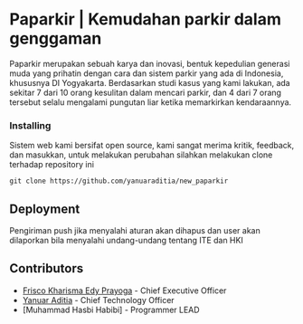# Paparkir | Kemudahan parkir dalam genggaman

Paparkir merupakan sebuah karya dan inovasi, bentuk kepedulian generasi muda yang prihatin dengan cara dan sistem parkir yang ada di Indonesia, khususnya DI Yogyakarta. Berdasarkan studi kasus yang kami lakukan, ada sekitar 7 dari 10 orang kesulitan dalam mencari parkir, dan 4 dari 7 orang tersebut selalu mengalami pungutan liar ketika memarkirkan kendaraannya.

### Installing

Sistem web kami bersifat open source, kami sangat merima kritik, feedback, dan masukkan, untuk melakukan perubahan silahkan melakukan clone terhadap repository ini

```
git clone https://github.com/yanuaraditia/new_paparkir
```

## Deployment

Pengiriman push jika menyalahi aturan akan dihapus dan user akan dilaporkan bila menyalahi undang-undang tentang ITE dan HKI

## Contributors

* [Frisco Kharisma Edy Prayoga](http://www.instagram.com/kharisma_fr) - Chief Executive Officer
* [Yanuar Aditia](https://yanuar.co/) - Chief Technology Officer
* [Muhammad Hasbi Habibi] - Programmer LEAD